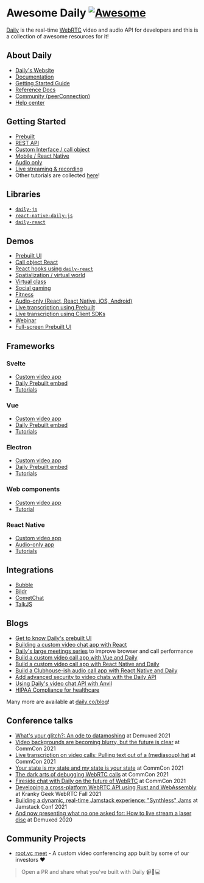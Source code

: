 # Awesome Daily [![Awesome](https://awesome.re/badge.svg)](https://awesome.re)

[Daily](https://daily.co) is the real-time [WebRTC](https://webrtc.org/) video and audio API for developers and this is a collection of awesome resources for it!

## About Daily

- [Daily's Website](https://daily.co)
- [Documentation](https://docs.daily.co)
- [Getting Started Guide](https://docs.daily.co/get-started)
- [Reference Docs](https://docs.daily.co/reference)
- [Community (peerConnection)](https://community.daily.co/)
- [Help center](https://help.daily.co/en/)

## Getting Started

- [Prebuilt](https://docs.daily.co/guides/products/prebuilt)
- [REST API](https://docs.daily.co/reference/rest-api)
- [Custom Interface / call object](https://docs.daily.co/guides/products/call-object)
- [Mobile / React Native](https://docs.daily.co/guides/products/mobile)
- [Audio only](https://docs.daily.co/guides/products/audio-only)
- [Live streaming & recording](https://docs.daily.co/guides/products/live-streaming-recording)
- Other tutorials are collected [here](https://www.daily.co/blog/tag/code-tutorials/)!

## Libraries

- [`daily-js`](https://github.com/daily-co/daily-js)
- [`react-native-daily-js`](https://github.com/daily-co/react-native-daily-js)
- [`daily-react`](https://github.com/daily-co/daily-react)

## Demos

- [Prebuilt UI](https://github.com/daily-demos/prebuilt-ui)
- [Call object React](https://github.com/daily-demos/call-object-react)
- [React hooks using `daily-react`](https://github.com/daily-demos/custom-video-daily-react-hooks)
- [Spatialization / virtual world](https://github.com/daily-demos/spatialization)
- [Virtual class](https://github.com/daily-demos/virtual-class-demo)
- [Social gaming](https://github.com/daily-demos/modern-wordfare)
- [Fitness](https://github.com/daily-demos/examples/tree/main/custom/fitness-demo)
- [Audio-only (React, React Native, iOS, Android)](https://github.com/daily-demos/party-line)
- [Live transcription using Prebuilt](https://github.com/daily-demos/prebuilt-transcription)
- [Live transcription using Client SDKs](https://github.com/daily-demos/examples/tree/main/custom/live-transcription)
- [Webinar](https://github.com/daily-demos/webinar)
- [Full-screen Prebuilt UI](https://github.com/daily-demos/fullscreen-prebuilt-ui)

## Frameworks

### Svelte

- [Custom video app](https://github.com/daily-demos/svelte-call-object)
- [Daily Prebuilt embed](https://github.com/daily-demos/svelte-daily-prebuilt)
- [Tutorials](https://www.daily.co/blog/tag/svelte/)

### Vue

- [Custom video app](https://github.com/daily-demos/vue-call-object)
- [Daily Prebuilt embed](https://github.com/daily-demos/vue-daily-prebuilt)
- [Tutorials](https://www.daily.co/blog/tag/vue/)

### Electron

- [Custom video app](https://github.com/daily-demos/electron-overlay)
- [Daily Prebuilt embed](https://github.com/daily-demos/electron-prebuilt)
- [Tutorials](https://www.daily.co/blog/tag/electron/)

### Web components

- [Custom video app](https://github.com/daily-demos/web-components)
- [Tutorial](https://www.daily.co/blog/build-a-custom-video-chat-using-daily-and-web-components/)

### React Native

- [Custom video app](https://github.com/daily-co/react-native-daily-js-playground)
- [Audio-only app](https://github.com/daily-demos/party-line/tree/main/react-native)
- [Tutorials](https://www.daily.co/blog/tag/mobile/)

## Integrations

- [Bubble](https://www.youtube.com/watch?v=jQGVUxl9WV4&embeds_euri=https%3A%2F%2Fdocs.daily.co%2F&source_ve_path=MjM4NTE&feature=emb_title)
- [Bildr](https://www.youtube.com/watch?v=8PBTURhqgQE&feature=emb_title)
- [CometChat](https://www.daily.co/blog/daily-cometchat-integrate-rich-video-voice-and-chat-in-minutes/)
- [TalkJS](https://github.com/daily-demos/chat-integrations/tree/main/talk-js)

## Blogs

- [Get to know Daily's prebuilt UI](https://www.daily.co/blog/prebuilt-ui/)
- [Building a custom video chat app with React](https://www.daily.co/blog/building-a-custom-video-chat-app-with-react/)
- [Daily's large meetings series](https://www.daily.co/blog/tag/large-meeting-series/) to improve browser and call performance
- [Build a custom video call app with Vue and Daily](https://www.daily.co/blog/custom-video-chat-app-with-daily-and-vue/)
- [Build a custom video call app with React Native and Daily](https://www.daily.co/blog/build-a-mobile-video-chat-app-with-dailys-react-native-javascript-library/)
- [Build a Clubhouse-ish audio call app with React Native and Daily](https://www.daily.co/blog/build-your-own-audio-only-clubhouse-clone-app-with-dailys-react-native-library/)
- [Add advanced security to video chats with the Daily API](https://www.daily.co/blog/add-advanced-security-features-to-video-chats-with-the-daily-api/)
- [Using Daily's video chat API with Anvil](https://anvil.works/articles/daily-co-video-chat)
- [HIPAA Compliance for healthcare](https://docs.daily.co/guides/privacy-and-security/hipaa)

Many more are available at [daily.co/blog](https://daily.co/blog)!

## Conference talks

- [What's your glitch?: An ode to datamoshing](https://www.youtube.com/watch?v=Qtia43DGSrY) at Demuxed 2021
- [Video backgrounds are becoming blurry, but the future is clear](https://www.youtube.com/watch?v=yuUbVQdTRZQA) at CommCon 2021
- [Live transcription on video calls: Pulling text out of a (mediasoup) hat](https://www.youtube.com/watch?v=Ve7hazOGzjM) at CommCon 2021
- [Your state is my state and my state is your state](https://www.youtube.com/watch?v=Q-XqEnScaf0) at CommCon 2021
- [The dark arts of debugging WebRTC calls](https://www.youtube.com/watch?v=Otcv3ZqWkn4) at CommCon 2021
- [Fireside chat with Daily on the future of WebRTC](https://www.youtube.com/watch?v=mzhIrwTWsCw) at CommCon 2021
- [Developing a cross-platform WebRTC API using Rust and WebAssembly](https://www.youtube.com/watch?v=rjbxhv_U9tw) at Kranky Geek WebRTC Fall 2021
- [Building a dynamic, real-time Jamstack experience: "Synthless" Jams](https://www.youtube.com/watch?v=zP5ISItmqXk) at Jamstack Conf 2021
- [And now presenting what no one asked for: How to live stream a laser disc](https://www.youtube.com/watch?v=DuYakl4uHMg) at Demuxed 2020

## Community Projects

- [root.vc meet](https://github.com/rootvc/meet) - A custom video conferencing app built by some of our investors ❤

> Open a PR and share what you've built with Daily 📹🎤💻
